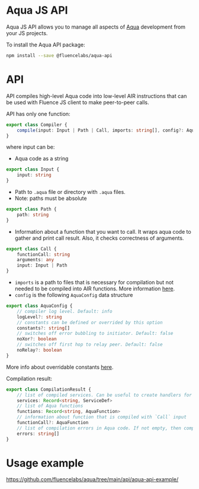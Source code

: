 # Aqua JS API

Aqua JS API allows you to manage all aspects of [Aqua](../introduction.md) development from your JS projects.

To install the Aqua API package:

```sh
npm install --save @fluencelabs/aqua-api
```

# API
API compiles high-level Aqua code into low-level AIR instructions that can be used with Fluence JS client to make peer-to-peer calls.

API has only one function:

```typescript
export class Compiler {
    compile(input: Input | Path | Call, imports: string[], config?: AquaConfig): Promise<CompilationResult>;
}
```

where input can be:

- Aqua code as a string

```typescript
export class Input {
    input: string
}
```

- Path to `.aqua` file or directory with `.aqua` files. 
- Note: paths must be absolute

```typescript
export class Path {
    path: string
}
```

- Information about a function that you want to call. It wraps aqua code to gather and print call result. Also, it
  checks correctness of arguments.

```typescript
export class Call {
    functionCall: string
    arguments: any
    input: Input | Path
}
```

- `imports` is a path to files that is necessary for compilation but not needed to be compiled into AIR functions. More information [here](language/header/header).
- `config` is the following `AquaConfig` data structure

```typescript
export class AquaConfig {
    // compiler log level. Default: info
    logLevel?: string
    // constants can be defined or overrided by this option
    constants?: string[]
    // switches off error bubbling to initiator. Default: false
    noXor?: boolean
    // switches off first hop to relay peer. Default: false
    noRelay?: boolean
}
```
More info about overridable constants [here](language/expressions/overridable-constants).

Compilation result:
```typescript
export class CompilationResult {
    // list of compiled services. Can be useful to create handlers for this services
    services: Record<string, ServiceDef>
    // list of Aqua functions
    functions: Record<string, AquaFunction>
    // information about function that is compiled with `Call` input
    functionCall?: AquaFunction
    // list of compilation errors in Aqua code. If not empty, then compilation failed and other fields will be empty
    errors: string[]
}
```

# Usage example
https://github.com/fluencelabs/aqua/tree/main/api/aqua-api-example/